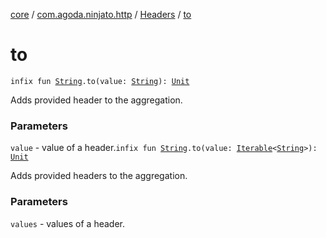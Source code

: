 [core](../../index.md) / [com.agoda.ninjato.http](../index.md) / [Headers](index.md) / [to](./to.md)

# to

`infix fun `[`String`](https://kotlinlang.org/api/latest/jvm/stdlib/kotlin/-string/index.html)`.to(value: `[`String`](https://kotlinlang.org/api/latest/jvm/stdlib/kotlin/-string/index.html)`): `[`Unit`](https://kotlinlang.org/api/latest/jvm/stdlib/kotlin/-unit/index.html)

Adds provided header to the aggregation.

### Parameters

`value` - value of a header.`infix fun `[`String`](https://kotlinlang.org/api/latest/jvm/stdlib/kotlin/-string/index.html)`.to(value: `[`Iterable`](https://kotlinlang.org/api/latest/jvm/stdlib/kotlin.collections/-iterable/index.html)`<`[`String`](https://kotlinlang.org/api/latest/jvm/stdlib/kotlin/-string/index.html)`>): `[`Unit`](https://kotlinlang.org/api/latest/jvm/stdlib/kotlin/-unit/index.html)

Adds provided headers to the aggregation.

### Parameters

`values` - values of a header.